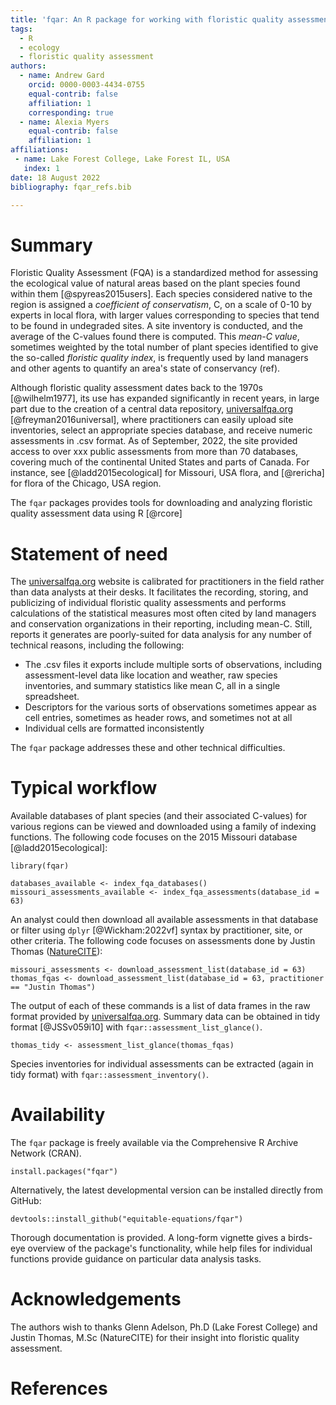 ```yaml
---
title: 'fqar: An R package for working with floristic quality assessment data'
tags:
  - R
  - ecology
  - floristic quality assessment
authors:
  - name: Andrew Gard
    orcid: 0000-0003-4434-0755
    equal-contrib: false
    affiliation: 1
    corresponding: true 
  - name: Alexia Myers
    equal-contrib: false 
    affiliation: 1
affiliations:
 - name: Lake Forest College, Lake Forest IL, USA
   index: 1
date: 18 August 2022
bibliography: fqar_refs.bib

---
```


# Summary

Floristic Quality Assessment (FQA) is a standardized method for assessing the ecological value of natural areas based on the plant species found within them [@spyreas2015users]. Each species considered native to the region is assigned a *coefficient of conservatism*, C, on a scale of 0-10 by experts in local flora, with larger values corresponding to species that tend to be found in undegraded sites. A site inventory is conducted, and the average of the C-values found there is computed. This *mean-C value*, sometimes weighted by the total number of plant species identified to give the so-called *floristic quality index*, is frequently used by land managers and other agents to quantify an area's state of conservancy (ref). 

Although floristic quality assessment dates back to the  1970s [@wilhelm1977], its use has expanded significantly in recent years, in large part due to the creation of a central data repository, [universalfqa.org](https://universalfqa.org/) [@freyman2016universal], where practitioners can easily upload site inventories, select an appropriate species database, and receive numeric assessments in .csv format. As of September, 2022, the site provided access to over xxx public assessments from more than 70 databases, covering much of the continental United States and parts of Canada. For instance, see [@ladd2015ecological] for Missouri, USA flora, and [@rericha] for flora of the Chicago, USA region.

The `fqar` packages provides tools for downloading and analyzing floristic quality assessment data using R [@rcore]

# Statement of need

The [universalfqa.org](https://universalfqa.org/) website is calibrated for practitioners in the field rather than data analysts at their desks. It facilitates the recording, storing, and publicizing of individual floristic quality assessments and performs calculations of the statistical measures most often cited by land managers and conservation organizations in their reporting, including mean-C. Still, reports it generates are poorly-suited for data analysis for any number of technical reasons, including the following:

- The .csv files it exports include multiple sorts of observations, including assessment-level data like location and weather, raw species inventories, and summary statistics like mean C, all in a single spreadsheet.
- Descriptors for the various sorts of observations sometimes appear as cell entries, sometimes as header rows, and sometimes not at all
- Individual cells are formatted inconsistently

The `fqar` package addresses these and other technical difficulties. 

# Typical workflow

Available databases of plant species (and their associated C-values) for various regions can be viewed and downloaded using a family of indexing functions. The following code focuses on the 2015 Missouri database [@ladd2015ecological]:

`library(fqar)`

`databases_available <- index_fqa_databases()  
missouri_assessments_available <- index_fqa_assessments(database_id = 63)`

An analyst could then download all available assessments in that database or filter using `dplyr` [@Wickham:2022vf] syntax by practitioner, site, or other criteria. The following code focuses on assessments done by Justin Thomas ([NatureCITE](https://www.naturecite.org/)):

`missouri_assessments <- download_assessment_list(database_id = 63)  
thomas_fqas <- download_assessment_list(database_id = 63, practitioner == "Justin Thomas")`

The output of each of these commands is a list of data frames in the raw format provided by [universalfqa.org](https://universalfqa.org/). Summary data can be obtained in tidy format [@JSSv059i10] with `fqar::assessment_list_glance()`. 

`thomas_tidy <- assessment_list_glance(thomas_fqas)`

Species inventories for individual assessments can be extracted (again in tidy format) with `fqar::assessment_inventory()`.

# Availability

The `fqar` package is freely available via the Comprehensive R Archive Network (CRAN). 

`install.packages("fqar")`

Alternatively, the latest developmental version can be installed directly from GitHub:

`devtools::install_github("equitable-equations/fqar")`

Thorough documentation is provided. A long-form vignette gives a birds-eye overview of the package's functionality, while help files for individual functions provide guidance on particular data analysis tasks. 

# Acknowledgements

The authors wish to thanks Glenn Adelson, Ph.D  (Lake Forest College) and Justin Thomas, M.Sc (NatureCITE) for their insight into floristic quality assessment. 

# References


